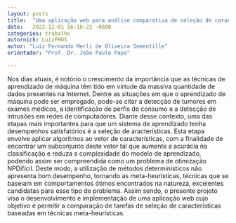 ```yaml
---
layout: posts
title:  "Uma aplicação web para análise comparativa de seleção de características baseadas em meta-heuristicas"
date:   2022-12-01 16:16:22 -0600
categories: trabalho
autornick: LuizFMOS
autor: "Luiz Fernando Merli de Oliveira Sementille"
orientador: "Prof. Dr. João Paulo Papa"

---
```


Nos dias atuais, é notório o crescimento da importância que as técnicas de aprendizado de máquina têm tido em virtude da massiva quantidade de dados presentes na Internet. Dentre as situações em que o aprendizado de máquina pode ser empregado, pode-se citar a detecção de tumores em exames médicos, a identificação de perfis de consumo e a detecção de intrusões em redes de computadores. Diante desse contexto, uma das etapas mais importantes para que um sistema de aprendizado tenha desempenhos satisfatórios é a seleção de aracterísticas. Esta etapa envolve aplicar algoritmos ao vetor de características, com a finalidade de encontrar um subconjunto deste vetor tal que aumente a acurácia na classificação e reduza a complexidade do modelo de aprendizado, podendo assim ser compreendida como um problema de otimização NPDifícil. Deste modo, a utilização de métodos determinísticos não apresenta bom desempenho, tornando as meta-heurísticas, técnicas que se baseiam em comportamentos ótimos encontrados na natureza, excelentes candidatas para esse tipo de problema. Assim  sendo, o presente projeto visa o desenvolvimento e implementação de uma aplicação web cujo  objetivo é permitir a comparação de tarefas de seleção de características baseadas em técnicas  meta-heurísticas.
